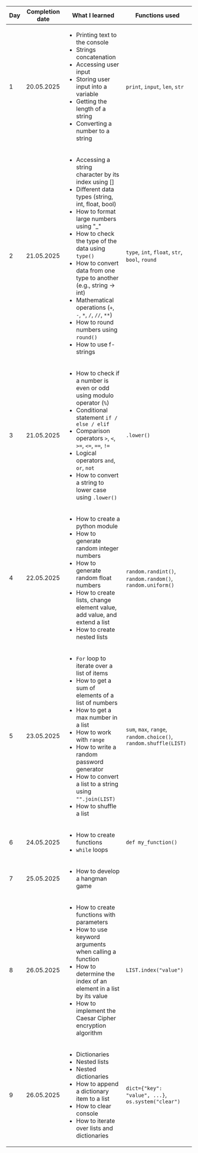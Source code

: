 | Day | Completion date | What I learned                                                                                                                                                                                                                                                                                                                                                                                                                                            | Functions used                                                   |
|-----|-----------------|-----------------------------------------------------------------------------------------------------------------------------------------------------------------------------------------------------------------------------------------------------------------------------------------------------------------------------------------------------------------------------------------------------------------------------------------------------------|------------------------------------------------------------------|
| 1   | 20.05.2025      | <ul><li>Printing text to the console</li><li>Strings concatenation</li><li>Accessing user input</li><li>Storing user input into a variable</li><li>Getting the length of a string</li><li>Converting a number to a string</li></ul>                                                                                                                                                                                                                       | `print`, `input`, `len`, `str`                                   |
| 2   | 21.05.2025      | <ul><li>Accessing a string character by its index using []</li><li>Different data types (string, int, float, bool)</li><li>How to format large numbers using "_"</li><li>How to check the type of the data using `type()`</li><li>How to convert data from one type to another (e.g., string -> int)</li><li>Mathematical operations (`+`, `-`, `*`, `/`, `//`, `**`)</li><li>How to round numbers using `round()`</li><li>How to use f-strings</li></ul> | `type`, `int`, `float`, `str`, `bool`, `round`                   |
| 3   | 21.05.2025      | <ul><li>How to check if a number is even or odd using modulo operator (`%`)</li><li>Conditional statement `if / else / elif`</li><li>Comparison operators `>`, `<`, `>=`, `<=`, `==`, `!=`</li><li>Logical operators `and`, `or`, `not`</li><li>How to convert a string to lower case using `.lower()`</li></ul>                                                                                                                                          | `.lower()`                                                       |
| 4   | 22.05.2025      | <ul><li>How to create a python module</li><li>How to generate random integer numbers</li><li>How to generate random float numbers</li><li>How to create lists, change element value, add value, and extend a list</li><li>How to create nested lists</li></ul>                                                                                                                                                                                            | `random.randint()`, `random.random()`, `random.uniform()`        |
| 5   | 23.05.2025      | <ul><li>`For` loop to iterate over a list of items</li><li>How to get a sum of elements of a list of numbers</li><li>How to get a max number in a list</li><li>How to work with `range`</li><li>How to write a random password generator</li><li>How to convert a list to a string using `"".join(LIST)`</li><li>How to shuffle a list</li></ul>                                                                                                          | `sum`, `max`, `range`, `random.choice()`, `random.shuffle(LIST)` |
| 6   | 24.05.2025      | <ul><li>How to create functions</li><li>`while` loops</li></ul>                                                                                                                                                                                                                                                                                                                                                                                           | `def my_function()`                                              |
| 7   | 25.05.2025      | <ul><li>How to develop a hangman game</li></ul>                                                                                                                                                                                                                                                                                                                                                                                                           |                                                                  |
| 8   | 26.05.2025      | <ul><li>How to create functions with parameters</li><li>How to use keyword arguments when calling a function</li><li>How to determine the index of an element in a list by its value</li><li>How to implement the Caesar Cipher encryption algorithm</li></ul>                                                                                                                                                                                            | `LIST.index("value")`                                            |
| 9   | 26.05.2025      | <ul><li>Dictionaries</li><li>Nested lists</li><li>Nested dictionaries</li><li>How to append a dictionary item to a list</li><li>How to clear console</li><li>How to iterate over lists and dictionaries</li></ul>                                                                                                                                                                                                                                         | `dict={"key": "value", ...}`, `os.system("clear")`               |